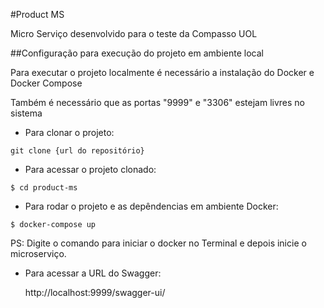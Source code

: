 #Product MS

Micro Serviço desenvolvido para o teste da Compasso UOL

##Configuração para execução do projeto em ambiente local

Para executar o projeto localmente é necessário a instalação do Docker e Docker Compose

Também é necessário que as portas "9999" e "3306" estejam livres no sistema

- Para clonar o projeto:

```
git clone {url do repositório}
```

- Para acessar o projeto clonado:
```
$ cd product-ms
```

- Para rodar o projeto e as depêndencias em ambiente Docker:
```
$ docker-compose up 
```
PS: Digite o comando para iniciar o docker no Terminal e depois inicie o microserviço.

- Para acessar a URL do Swagger:

  http://localhost:9999/swagger-ui/



